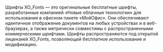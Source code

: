 Шрифты XO_Fonts — это оригинальные бесплатные шрифты, разработанные компанией «Новые облачные технологии»
для использования в офисном пакете «МойОфис». Они обеспечивают идентичное отображение документов на любых
устройствах и в веб-браузерах, а также метрически совместимы с распространенными коммерческими шрифтами.
Шрифты распространяются под открытой лицензией XO_Fonts, позволяющей бесплатное использование и модификацию.
